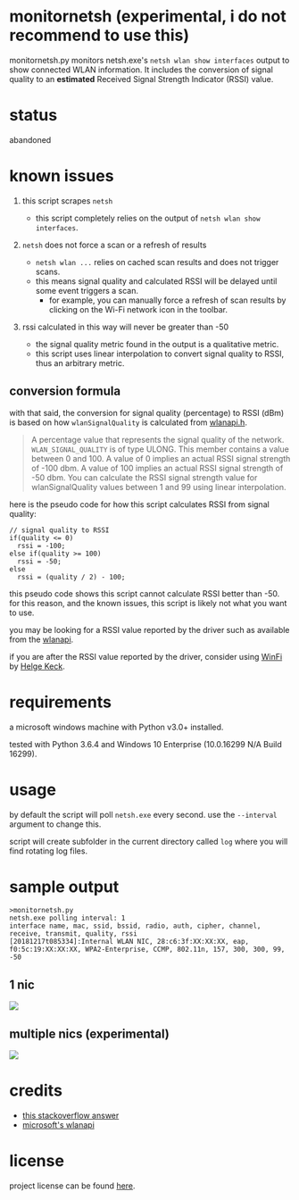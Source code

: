 # monitornetsh (experimental, i do not recommend to use this)

monitornetsh.py monitors netsh.exe's `netsh wlan show interfaces` output to show connected WLAN information. It includes the conversion of signal quality to an **estimated** Received Signal Strength Indicator (RSSI) value. 

# status

abandoned

# known issues

1. this script scrapes `netsh`
    - this script completely relies on the output of `netsh wlan show interfaces`.

2. `netsh` does not force a scan or a refresh of results
    - `netsh wlan ...` relies on cached scan results and does not trigger scans.
    - this means signal quality and calculated RSSI will be delayed until some event triggers a scan.
        + for example, you can manually force a refresh of scan results by clicking on the Wi-Fi network icon in the toolbar.

3. rssi calculated in this way will never be greater than -50
    - the signal quality metric found in the output is a qualitative metric. 
    - this script uses linear interpolation to convert signal quality to RSSI, thus an arbitrary metric.

## conversion formula

with that said, the conversion for signal quality (percentage) to RSSI (dBm) is based on how `wlanSignalQuality` is calculated from [wlanapi.h](https://docs.microsoft.com/en-us/windows/desktop/api/wlanapi/ns-wlanapi-_wlan_association_attributes).

> A percentage value that represents the signal quality of the network. `WLAN_SIGNAL_QUALITY` is of type ULONG. This member contains a value between 0 and 100. A value of 0 implies an actual RSSI signal strength of -100 dbm. A value of 100 implies an actual RSSI signal strength of -50 dbm. You can calculate the RSSI signal strength value for wlanSignalQuality values between 1 and 99 using linear interpolation.

here is the pseudo code for how this script calculates RSSI from signal quality:

```
// signal quality to RSSI
if(quality <= 0)
  rssi = -100;
else if(quality >= 100)
  rssi = -50;
else
  rssi = (quality / 2) - 100;
```

this pseudo code shows this script cannot calculate RSSI better than -50. for this reason, and the known issues, this script is likely not what you want to use. 

you may be looking for a RSSI value reported by the driver such as available from the [wlanapi](https://docs.microsoft.com/en-us/windows/desktop/api/wlanapi/).

if you are after the RSSI value reported by the driver, consider using [WinFi](http://www.helge-keck.com/) by [Helge Keck](https://twitter.com/HelgeKeck).

# requirements

a microsoft windows machine with Python v3.0+ installed.

tested with Python 3.6.4 and Windows 10 Enterprise (10.0.16299 N/A Build 16299).

# usage

by default the script will poll `netsh.exe` every second. use the `--interval` argument to change this. 

script will create subfolder in the current directory called `log` where you will find rotating log files.

# sample output

```
>monitornetsh.py
netsh.exe polling interval: 1
interface name, mac, ssid, bssid, radio, auth, cipher, channel, receive, transmit, quality, rssi
[20181217t085334]:Internal WLAN NIC, 28:c6:3f:XX:XX:XX, eap, f0:5c:19:XX:XX:XX, WPA2-Enterprise, CCMP, 802.11n, 157, 300, 300, 99, -50
```

## 1 nic

![](https://github.com/joshschmelzle/netsh.exe_signal-quality_to_rssi/blob/master/quality-to-rssi-multiple-nic.png)

## multiple nics (experimental)

![](https://github.com/joshschmelzle/netsh.exe_signal-quality_to_rssi/blob/master/quality-to-rssi-1-nic.png)

# credits

- [this stackoverflow answer](https://stackoverflow.com/questions/15797920/how-to-convert-wifi-signal-strength-from-quality-percent-to-rssi-dbm) 
- [microsoft's wlanapi](https://docs.microsoft.com/en-us/windows/desktop/api/wlanapi/) 

# license

project license can be found [here](https://github.com/joshschmelzle/netsh_quality_to_dbm/blob/master/LICENSE).
